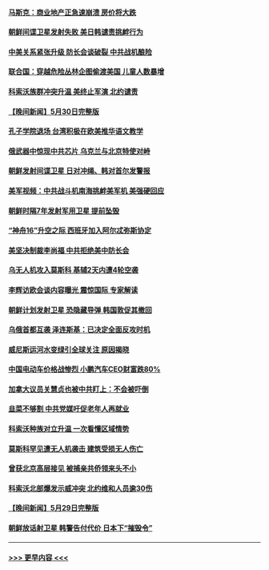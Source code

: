 #### [马斯克：商业地产正急速崩溃 房价将大跌](../pages/prog202/a103723153.md?t=05311843) 
#### [朝鲜间谍卫星发射失败 美日韩谴责挑衅行为](../pages/prog202/a103723157.md?t=05311843) 
#### [中美关系紧张升级 防长会谈破裂 中共战机酿险](../pages/prog202/a103723105.md?t=05311843) 
#### [联合国：穿越危险丛林企图偷渡美国 儿童人数暴增](../pages/prog202/a103723107.md?t=05311843) 
#### [科索沃族群冲突升温 美终止军演 北约谴责](../pages/prog202/a103723046.md?t=05311843) 
#### [【晚间新闻】5月30日完整版](../pages/prog202/a103722970.md?t=05311843) 
#### [孔子学院退场 台湾积极在欧美推华语文教学](../pages/prog202/a103722978.md?t=05311843) 
#### [俄武器中惊现中共芯片 乌克兰与北京特使对峙](../pages/prog202/a103722988.md?t=05311843) 
#### [朝鲜发射间谍卫星 日对冲绳、韩对首尔发警报](../pages/prog202/a103722943.md?t=05311843) 
#### [美军视频：中共战斗机南海挑衅美军机 美强硬回应](../pages/prog202/a103722969.md?t=05311843) 
#### [朝鲜时隔7年发射军用卫星 提前坠毁](../pages/prog202/a103722930.md?t=05311843) 
#### [“神舟16”升空之际 西班牙加入阿尔忒弥斯协定](../pages/prog202/a103722855.md?t=05311843) 
#### [美坚决制裁李尚福 中共拒绝美中防长会](../pages/prog202/a103722846.md?t=05311843) 
#### [乌无人机攻入莫斯科 基辅2天内遭4轮空袭](../pages/prog202/a103722845.md?t=05311843) 
#### [李辉访欧会谈内容曝光 震惊国际 专家解读](../pages/prog202/a103722697.md?t=05311843) 
#### [朝鲜计划发射卫星 恐隐藏导弹 韩国敦促其撤回](../pages/prog202/a103722691.md?t=05311843) 
#### [乌俄首都互袭 泽连斯基：已决定全面反攻时机](../pages/prog202/a103722695.md?t=05311843) 
#### [威尼斯运河水变绿引全球关注 原因揭晓](../pages/prog202/a103722675.md?t=05311843) 
#### [中国电动车价格战惨烈 小鹏汽车CEO财富跌80%](../pages/prog202/a103722475.md?t=05311843) 
#### [加拿大议员关慧贞也被中共盯上：不会被吓倒](../pages/prog202/a103722471.md?t=05311843) 
#### [韭菜不够割 中共党媒吁促老年人再就业](../pages/prog202/a103722464.md?t=05311843) 
#### [科索沃种族对立升温 一次看懂区域情势](../pages/prog202/a103722409.md?t=05311843) 
#### [莫斯科罕见遭无人机袭击 建筑受损无人伤亡](../pages/prog202/a103722380.md?t=05311843) 
#### [曾获北京高层接见 被捕亲共侨领来头不小](../pages/prog202/a103722379.md?t=05311843) 
#### [科索沃北部爆发示威冲突 北约维和人员逾30伤](../pages/prog202/a103722366.md?t=05311843) 
#### [【晚间新闻】5月29日完整版](../pages/prog202/a103722268.md?t=05311843) 
#### [朝鲜放话射卫星 韩警告付代价 日本下“摧毁令”](../pages/prog202/a103722277.md?t=05311843) 

----
#### [ >>> 更早内容 <<< ](../indexes/prog202-earlier.md)
